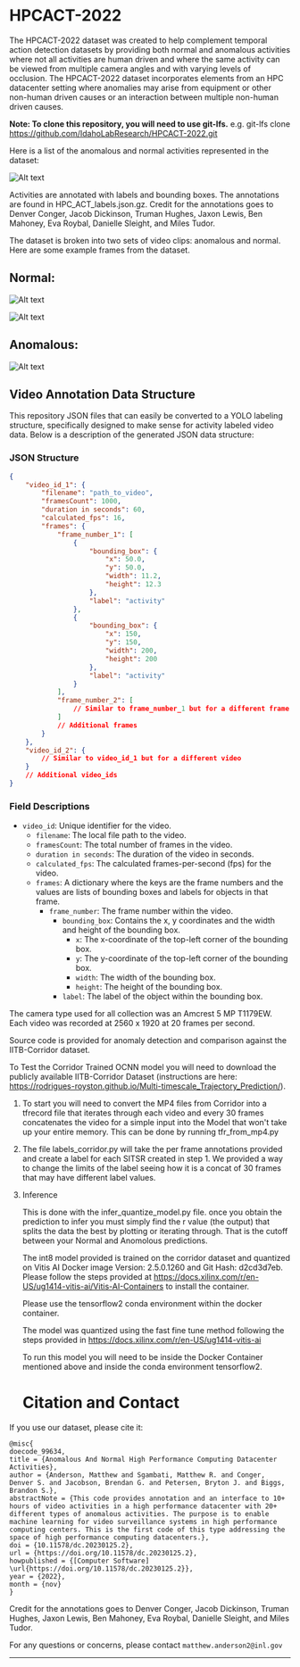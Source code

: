 # HPCACT-2022
The HPCACT-2022 dataset was created to help complement temporal action detection datasets by providing both normal
and anomalous activities where not all activities are human driven and where the same activity can be viewed from 
multiple camera angles and with varying levels of occlusion.  The HPCACT-2022 dataset incorporates elements from an
HPC datacenter setting where anomalies may arise from equipment or other non-human driven causes or an interaction
between multiple non-human driven causes.

**Note: To clone this repository, you will need to use git-lfs.**
e.g. git-lfs clone https://github.com/IdahoLabResearch/HPCACT-2022.git

Here is a list of the anomalous and normal activities represented in the dataset:

![Alt text](./img/list_activities.png?raw=true "List of anomalous and normal activities in the HPCACT-2022 dataset")

Activities are annotated with labels and bounding boxes.  The annotations are found in HPC_ACT_labels.json.gz.  Credit for the annotations goes to Denver Conger, Jacob Dickinson, Truman Hughes, Jaxon Lewis, Ben Mahoney, Eva Roybal, Danielle Sleight, and Miles Tudor.

The dataset is broken into two sets of video clips:  anomalous and normal.  Here are some example frames from the dataset.

## Normal:

![Alt text](./img/chilled_door.png?raw=true "opening a chilled door")

![Alt text](./img/lift.png?raw=true "server lift")

## Anomalous:

![Alt text](./img/ladder.png?raw=true "ladder tipping over")

## Video Annotation Data Structure

This repository JSON files that can easily be converted to a YOLO labeling structure, specifically designed to make sense for activity labeled video data. Below is a description of the generated JSON data structure:
### JSON Structure

```json
{
    "video_id_1": {
        "filename": "path_to_video",
        "framesCount": 1000,
        "duration in seconds": 60,
        "calculated_fps": 16,
        "frames": {
            "frame_number_1": [
                {
                    "bounding_box": {
                        "x": 50.0,
                        "y": 50.0,
                        "width": 11.2,
                        "height": 12.3
                    },
                    "label": "activity"
                },
                {
                    "bounding_box": {
                        "x": 150,
                        "y": 150,
                        "width": 200,
                        "height": 200
                    },
                    "label": "activity"
                }
            ],
            "frame_number_2": [
                // Similar to frame_number_1 but for a different frame
            ]
            // Additional frames
        }
    },
    "video_id_2": {
        // Similar to video_id_1 but for a different video
    }
    // Additional video_ids
}
```

### Field Descriptions

- `video_id`: Unique identifier for the video.
    - `filename`: The local file path to the video.
    - `framesCount`: The total number of frames in the video.
    - `duration in seconds`: The duration of the video in seconds.
    - `calculated_fps`: The calculated frames-per-second (fps) for the video.
    - `frames`: A dictionary where the keys are the frame numbers and the values are lists of bounding boxes and labels for objects in that frame.
        - `frame_number`: The frame number within the video.
            - `bounding_box`: Contains the x, y coordinates and the width and height of the bounding box.
                - `x`: The x-coordinate of the top-left corner of the bounding box.
                - `y`: The y-coordinate of the top-left corner of the bounding box.
                - `width`: The width of the bounding box.
                - `height`: The height of the bounding box.
            - `label`: The label of the object within the bounding box.

The camera type used for all collection was an Amcrest 5 MP T1179EW. Each video was recorded at 2560 x 1920 at 20 frames per second.

Source code is provided for anomaly detection
and comparison against the IITB-Corridor dataset.

To Test the Corridor Trained OCNN model you will need to download the publicly available IITB-Corridor Dataset (instructions are here: https://rodrigues-royston.github.io/Multi-timescale_Trajectory_Prediction/).

1. To start you will need to convert the MP4 files from Corridor into a tfrecord file that iterates through each video and every 30 frames concatenates the video for a simple input into the Model that won't take up your entire memory.
This can be done by running tfr_from_mp4.py

2. The file labels_corridor.py will take the per frame annotations provided and create a label for each SITSR created in step 1. We provided a way to change the limits of the label seeing how it is a concat of 30 frames that may have different label values.

3. Inference

    This is done with the infer_quantize_model.py file.
    once you obtain the prediction to infer you must simply find the r value (the output) that splits the data the best by plotting or iterating through.
    That is the cutoff between your Normal and Anomolous predictions.

    The int8 model provided is trained on the corridor dataset and quantized on Vitis AI Docker image Version: 2.5.0.1260 and Git Hash: d2cd3d7eb.
    Please follow the steps provided at https://docs.xilinx.com/r/en-US/ug1414-vitis-ai/Vitis-AI-Containers to install the container.

    Please use the tensorflow2 conda environment within the docker container.

    The model was quantized using the fast fine tune method following the steps provided in https://docs.xilinx.com/r/en-US/ug1414-vitis-ai

    To run this model you will need to be inside the Docker Container mentioned above and inside the conda environment tensorflow2.
    
    
   # Citation and Contact
If you use our dataset, please cite it:
```
@misc{
doecode_99634,
title = {Anomalous And Normal High Performance Computing Datacenter Activities},
author = {Anderson, Matthew and Sgambati, Matthew R. and Conger, Denver S. and Jacobson, Brendan G. and Petersen, Bryton J. and Biggs, Brandon S.},
abstractNote = {This code provides annotation and an interface to 10+ hours of video activities in a high performance datacenter with 20+ different types of anomalous activities. The purpose is to enable machine learning for video surveillance systems in high performance computing centers. This is the first code of this type addressing the space of high performance computing datacenters.},
doi = {10.11578/dc.20230125.2},
url = {https://doi.org/10.11578/dc.20230125.2},
howpublished = {[Computer Software] \url{https://doi.org/10.11578/dc.20230125.2}},
year = {2022},
month = {nov}
}
```
Credit for the annotations goes to Denver Conger, Jacob Dickinson, Truman Hughes, Jaxon Lewis, Ben Mahoney, Eva Roybal, Danielle Sleight, and Miles Tudor.

For any questions or concerns, please contact `matthew.anderson2@inl.gov`
*** 
